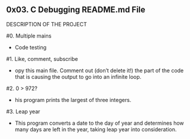 ## 0x03. C Debugging README.md File

DESCRIPTION OF THE PROJECT

#0. Multiple mains 
- Code testing 

#1. Like, comment, subscribe
- opy this main file. Comment out (don’t delete it!) the part of the code that is causing the output to go into an infinite loop.

#2. 0 > 972?
- his program prints the largest of three integers.

#3. Leap year
- This program converts a date to the day of year and determines how many days are left in the year, taking leap year into consideration.
